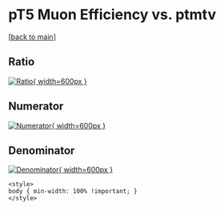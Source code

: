 # pT5 Muon Efficiency vs. ptmtv

[[back to main](./)]



## Ratio

[![Ratio](../mtv/var/pT5_13_eff_ptmtv.png){ width=600px }](../mtv/var/pT5_13_eff_ptmtv.pdf)

## Numerator

[![Numerator](../mtv/num/pT5_13_eff_ptmtv_num0.png){ width=600px }](../mtv/num/pT5_13_eff_ptmtv_num0.pdf)

## Denominator

[![Denominator](../mtv/den/pT5_13_eff_ptmtv_den.png){ width=600px }](../mtv/den/pT5_13_eff_ptmtv_den.pdf)


``` {=html}
<style>
body { min-width: 100% !important; }
</style>
```
